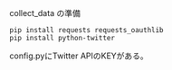 collect_data の準備
~~~
pip install requests requests_oauthlib
pip install python-twitter
~~~
config.pyにTwitter APIのKEYがある。